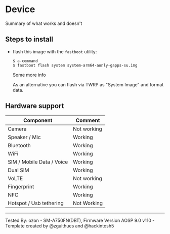 # Device

Summary of what works and doesn't

## Steps to install

* flash this image with the `fastboot` utility:
    ```
    $ a-command
    $ fastboot flash system system-arm64-aonly-gapps-su.img
    ```
    Some more info

    As an alternative you can flash via TWRP as "System Image" and format data.

## Hardware support

| Component                 |      Comment                                              |
|---------------------------|-----------------------------------------------------------|
| Camera                    | Not working                                                    |
| Speaker / Mic             | Working                                                    |
| Bluetooth                 | Working                                                    |
| WiFi                      | Working                                                    |
| SIM / Mobile Data / Voice | Working                                                    |
| Dual SIM | Working                                                    |
| VoLTE                     | Not working                                                    |
| Fingerprint               | Working                                                    |
| NFC                       | Working 
| Hotspot / Usb tethering   | Not Working                                           |
---

Tested By: ozon - SM-A750FN(DBT), Firmware Version AOSP 9.0 v110 - Template created by @zguithues and @hackintosh5